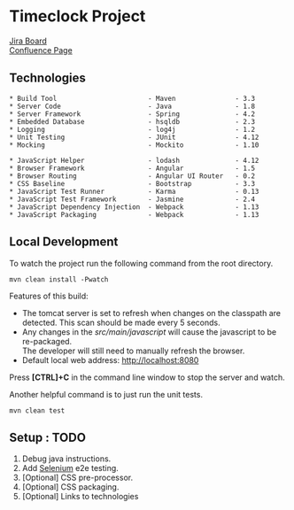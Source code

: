 # Timeclock Project #

[Jira Board](https://catalystit.atlassian.net/projects/TICKTOCK/summary)  
[Confluence Page](https://catalystit.atlassian.net/wiki/display/CLK)

## Technologies ##

    * Build Tool                       - Maven               - 3.3
    * Server Code                      - Java                - 1.8
    * Server Framework                 - Spring              - 4.2
    * Embedded Database                - hsqldb              - 2.3
    * Logging                          - log4j               - 1.2
    * Unit Testing                     - JUnit               - 4.12
    * Mocking                          - Mockito             - 1.10
    
    * JavaScript Helper                - lodash              - 4.12
    * Browser Framework                - Angular             - 1.5
    * Browser Routing                  - Angular UI Router   - 0.2
    * CSS Baseline                     - Bootstrap           - 3.3
    * JavaScript Test Runner           - Karma               - 0.13
    * JavaScript Test Framework        - Jasmine             - 2.4
    * JavaScript Dependency Injection  - Webpack             - 1.13
    * JavaScript Packaging             - Webpack             - 1.13

## Local Development ##
To watch the project run the following command from the root directory.

    mvn clean install -Pwatch

Features of this build:

* The tomcat server is set to refresh when changes on the classpath are detected.  This scan 
should be made every 5 seconds.
* Any changes in the *src/main/javascript* will cause the javascript to be re-packaged.  
The developer will still need to manually refresh the browser.     
* Default local web address: [http://localhost:8080](http://localhost:8080)

Press **[CTRL]+C** in the command line window to stop the server and watch.

Another helpful command is to just run the unit tests.

    mvn clean test

## Setup : TODO ##
1. Debug java instructions.
2. Add [Selenium](http://www.seleniumhq.org/) e2e testing.
3. [Optional] CSS pre-processor.
4. [Optional] CSS packaging.
5. [Optional] Links to technologies